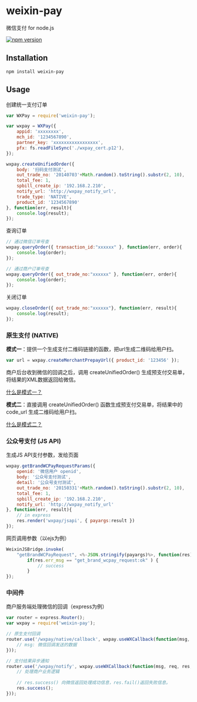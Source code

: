 # weixin-pay
微信支付 for node.js

[![npm version](https://badge.fury.io/js/weixin-pay.svg)](http://badge.fury.io/js/weixin-pay)

## Installation
```
npm install weixin-pay
```

## Usage

创建统一支付订单
```js
var WXPay = require('weixin-pay');

var wxpay = WXPay({
	appid: 'xxxxxxxx',
	mch_id: '1234567890',
	partner_key: 'xxxxxxxxxxxxxxxxx',
	pfx: fs.readFileSync('./wxpay_cert.p12'),
});

wxpay.createUnifiedOrder({
	body: '扫码支付测试',
	out_trade_no: '20140703'+Math.random().toString().substr(2, 10),
	total_fee: 1,
	spbill_create_ip: '192.168.2.210',
	notify_url: 'http://wxpay_notify_url',
	trade_type: 'NATIVE',
	product_id: '1234567890'
}, function(err, result){
	console.log(result);
});
```

查询订单
```js
// 通过微信订单号查
wxpay.queryOrder({ transaction_id:"xxxxxx" }, function(err, order){
	console.log(order);
});

// 通过商户订单号查
wxpay.queryOrder({ out_trade_no:"xxxxxx" }, function(err, order){
	console.log(order);
});
```

关闭订单
```js
wxpay.closeOrder({ out_trade_no:"xxxxxx"}, function(err, result){
	console.log(result);
});
```

### 原生支付 (NATIVE)
**模式一**：提供一个生成支付二维码链接的函数，把url生成二维码给用户扫。
```js
var url = wxpay.createMerchantPrepayUrl({ product_id: '123456' });
```

商户后台收到微信的回调之后，调用 createUnifiedOrder() 生成预支付交易单，将结果的XML数据返回给微信。

[什么是模式一？](http://pay.weixin.qq.com/wiki/doc/api/native.php?chapter=6_4)

**模式二**：直接调用 createUnifiedOrder() 函数生成预支付交易单，将结果中的 code_url 生成二维码给用户扫。

[什么是模式二？]()

### 公众号支付 (JS API)

生成JS API支付参数，发给页面
```js
wxpay.getBrandWCPayRequestParams({
	openid: '微信用户 openid',
	body: '公众号支付测试',
    detail: '公众号支付测试',
	out_trade_no: '20150331'+Math.random().toString().substr(2, 10),
	total_fee: 1,
	spbill_create_ip: '192.168.2.210',
	notify_url: 'http://wxpay_notify_url'
}, function(err, result){
	// in express
    res.render('wxpay/jsapi', { payargs:result })
});
```

网页调用参数（以ejs为例）
```js
WeixinJSBridge.invoke(
	"getBrandWCPayRequest", <%-JSON.stringify(payargs)%>, function(res){
		if(res.err_msg == "get_brand_wcpay_request:ok" ) {
    		// success
    	}
});
```

### 中间件

商户服务端处理微信的回调（express为例）
```js
var router = express.Router();
var wxpay = require('weixin-pay');

// 原生支付回调
router.use('/wxpay/native/callback', wxpay.useWXCallback(function(msg, req, res, next){
	// msg: 微信回调发送的数据
}));

// 支付结果异步通知
router.use('/wxpay/notify', wxpay.useWXCallback(function(msg, req, res, next){
	// 处理商户业务逻辑
    
    // res.success() 向微信返回处理成功信息，res.fail()返回失败信息。
    res.success();
}));
```
